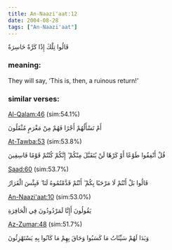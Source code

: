 ```yaml
---
title: An-Naazi'aat:12
date: 2004-08-28
tags: ["An-Naazi'aat"]
---
```

قَالُوا تِلْكَ إِذًا كَرَّةٌ خَاسِرَةٌ
### meaning: 
They will say, ‘This is, then, a ruinous return!’
### similar verses: 

[Al-Qalam:46](/68/46) (sim:54.1%)

أَمْ تَسْأَلُهُمْ أَجْرًا فَهُمْ مِنْ مَغْرَمٍ مُثْقَلُونَ

[At-Tawba:53](/9/53) (sim:53.8%)

قُلْ أَنْفِقُوا طَوْعًا أَوْ كَرْهًا لَنْ يُتَقَبَّلَ مِنْكُمْ ۖ إِنَّكُمْ كُنْتُمْ قَوْمًا فَاسِقِينَ

[Saad:60](/38/60) (sim:53.7%)

قَالُوا بَلْ أَنْتُمْ لَا مَرْحَبًا بِكُمْ ۖ أَنْتُمْ قَدَّمْتُمُوهُ لَنَا ۖ فَبِئْسَ الْقَرَارُ

[An-Naazi'aat:10](/79/10) (sim:53.0%)

يَقُولُونَ أَإِنَّا لَمَرْدُودُونَ فِي الْحَافِرَةِ

[Az-Zumar:48](/39/48) (sim:51.7%)

وَبَدَا لَهُمْ سَيِّئَاتُ مَا كَسَبُوا وَحَاقَ بِهِمْ مَا كَانُوا بِهِ يَسْتَهْزِئُونَ
